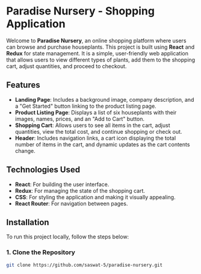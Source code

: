 # Paradise Nursery - Shopping Application

Welcome to **Paradise Nursery**, an online shopping platform where users can browse and purchase houseplants. This project is built using **React** and **Redux** for state management. It is a simple, user-friendly web application that allows users to view different types of plants, add them to the shopping cart, adjust quantities, and proceed to checkout.

## Features

- **Landing Page**: Includes a background image, company description, and a "Get Started" button linking to the product listing page.
- **Product Listing Page**: Displays a list of six houseplants with their images, names, prices, and an "Add to Cart" button.
- **Shopping Cart**: Allows users to see all items in the cart, adjust quantities, view the total cost, and continue shopping or check out.
- **Header**: Includes navigation links, a cart icon displaying the total number of items in the cart, and dynamic updates as the cart contents change.

## Technologies Used

- **React**: For building the user interface.
- **Redux**: For managing the state of the shopping cart.
- **CSS**: For styling the application and making it visually appealing.
- **React Router**: For navigation between pages.

## Installation

To run this project locally, follow the steps below:

### 1. Clone the Repository

```bash
git clone https://github.com/saswat-5/paradise-nursery.git
